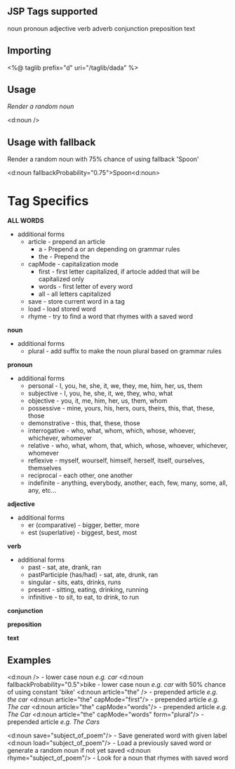 JSP Tags supported
-----
noun
pronoun
adjective
verb
adverb
conjunction
preposition
text


Importing
---
<%@ taglib prefix="d" uri="/taglib/dada" %>


Usage
---
*Render a random noun*

&lt;d:noun />


Usage with fallback
---

Render a random noun with 75% chance of using fallback 'Spoon'

&lt;d:noun fallbackProbability="0.75">Spoon&lt;d:noun>


Tag Specifics
===
**ALL WORDS**
* additional forms
    * article - prepend an article 
        * a - Prepend a or an depending on grammar rules
        * the - Prepend the
    * capMode - capitalization mode
        * first - first letter capitalized, if artocle added that will be capitalized only
        * words - first letter of every word
        * all - all letters capitalized
    * save - store current word in a tag
    * load - load stored word
    * rhyme - try to find a word that rhymes with a saved word


**noun**
* additional forms
    * plural - add suffix to make the noun plural based on grammar rules
 
**pronoun**
* additional forms
    * personal - I, you, he, she, it, we, they, me, him, her, us, them 
    * subjective - I, you, he, she, it, we, they, who, what
    * objective - you, it, me, him, her, us, them, whom
    * possessive - mine, yours, his, hers, ours, theirs, this, that, these, those
    * demonstrative - this, that, these, those
    * interrogative - who, what, whom, which, whose, whoever, whichever, whomever
    * relative - who, what, whom, that, which, whose, whoever, whichever, whomever
    * reflexive - myself, wourself, himself, herself, itself, ourselves, themselves
    * reciprocal - each other, one another
    * indefinite - anything, everybody, another, each, few, many, some, all, any, etc...
  
**adjective**
* additional forms
    * er (comparative) - bigger, better, more
    * est (superlative) - biggest, best, most
 
**verb**
* additional forms
    * past - sat, ate, drank, ran
    * pastParticiple (has/had) - sat, ate, drunk, ran
    * singular - sits, eats, drinks, runs
    * present - sitting, eating, drinking, running
    * infinitive - to sit, to eat, to drink, to run
     
**conjunction**

**preposition**

**text**


Examples
------
<d:noun /> - lower case noun  *e.g. car*
<d:noun fallbackProbability="0.5">bike</noun> - lower case noun  *e.g. car* with 50% chance of using constant 'bike'
<d:noun article="the" /> - prepended article *e.g. the car*
<d:noun article="the" capMode="first"/> - prepended article *e.g. The car*
<d:noun article="the" capMode="words"/> - prepended article *e.g. The Car*
<d:noun article="the" capMode="words" form="plural"/> - prepended article *e.g. The Cars*

<d:noun save="subject_of_poem"/> - Save generated word with given label
<d:noun load="subject_of_poem"/> - Load a previously saved word or generate a random noun if not yet saved
<d:noun rhyme="subject_of_poem"/> - Look for a noun that rhymes with saved word
